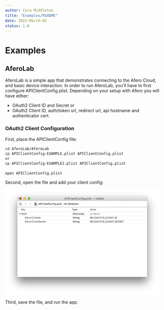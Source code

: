 ```yaml
---
author: Cora Middleton
title: "Examples/README"
date: 2022-March-02
status: 1.0
---
```


# Examples

## AferoLab

AferoLab is a simple app that demonstrates connecting to the Afero Cloud,
and basic device interaction. In order to run AferoLab, you'll have to
first configure APIClientConfig.plist. 
Depending on your setup with Afero you will have either: 
  * OAuth2 Client ID and Secret 
  or 
  * OAuth2 Client ID, auth/token url, redirect url, api hostname and authenticator cert.

### OAuth2 Client Configuration

First, place the APIClientConfig file:
```shell
cd AferoLab/AferoLab
cp APIClientConfig-EXAMPLE.plist APIClientConfig.plist
or 
cp APIClientConfig-EXAMPLE2.plist APIClientConfig.plist

open APIClientConfig.plist
```

Second, open the file and add your client config:

![Image of APIClientConfig being edited](Docs/api-client-config.png)

Third, save the file, and run the app.
